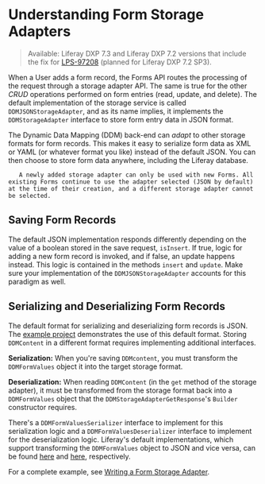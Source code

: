 # Understanding Form Storage Adapters

> Available: Liferay DXP 7.3 and Liferay DXP 7.2 versions that include the fix for [LPS-97208](https://issues.liferay.com/browse/LPS-97208) (planned for Liferay DXP 7.2 SP3).

When a User adds a form record, the Forms API routes the processing of the request through a storage adapter API. The same is true for the other *CRUD* operations performed on form entries (read, update, and delete). The default implementation of the storage service is called `DDMJSONStorageAdapter`, and as its name implies, it implements the `DDMStorageAdapter` interface to store form entry data in JSON format.

The Dynamic Data Mapping (DDM) back-end can *adapt* to other storage formats for form records. This makes it easy to serialize form data as XML or YAML (or whatever format you like) instead of the default JSON. You can then choose to store form data anywhere, including the Liferay database.

```important::
   A newly added storage adapter can only be used with new Forms. All existing Forms continue to use the adapter selected (JSON by default) at the time of their creation, and a different storage adapter cannot be selected.
```

## Saving Form Records

The default JSON implementation responds differently depending on the value of a boolean stored in the save request, `isInsert`. If true, logic for adding a new form record is invoked, and if false, an update happens instead. This logic is contained in the methods `insert` and `update`. Make sure your implementation of the `DDMJSONStorageAdapter` accounts for this paradigm as well.

## Serializing and Deserializing Form Records

The default format for serializing and deserializing form records is JSON. The [example project](./writing-a-form-storage-adapter.md) demonstrates the use of this default format. Storing `DDMContent` in a different format requires implementing additional interfaces. 

**Serialization:** When you're saving `DDMcontent`, you must transform the `DDMFormValues` object it into the target storage format.

**Deserialization:** When reading `DDMContent` (in the `get` method of the storage adapter), it must be transformed from the storage format back into a `DDMFormValues` object that the `DDMStorageAdapterGetResponse`'s `Builder` constructor requires.

There's a `DDMFormValuesSerializer` interface to implement for this serialization logic and a `DDMFormValuesDeserializer` interface to implement for the deserialization logic. Liferay's default implementations, which support transforming the `DDMFormValues` object to JSON and vice versa, can be found [here](https://github.com/liferay/liferay-portal/blob/[$LIFERAY_LEARN_PORTAL_GIT_TAG$]/modules/apps/dynamic-data-mapping/dynamic-data-mapping-service/src/main/java/com/liferay/dynamic/data/mapping/internal/io/DDMFormValuesJSONSerializer.java) and [here](https://github.com/liferay/liferay-portal/blob/[$LIFERAY_LEARN_PORTAL_GIT_TAG$]/modules/apps/dynamic-data-mapping/dynamic-data-mapping-service/src/main/java/com/liferay/dynamic/data/mapping/internal/io/DDMFormValuesJSONDeserializer.java), respectively.

For a complete example, see [Writing a Form Storage Adapter](./writing-a-form-storage-adapter.md).
